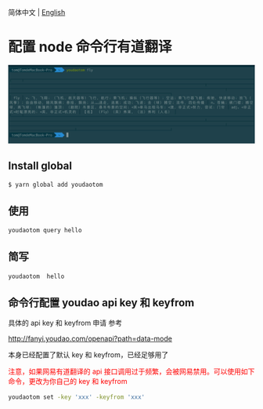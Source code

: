 简体中文 | [English](./README.md)

# 配置 node 命令行有道翻译

![](https://github.com/tomatobybike/Tomato-Drawing/blob/main/youdaotom.jpg?raw=true)

## Install global

```
$ yarn global add youdaotom

```

## 使用

```sh
youdaotom query hello
```

## 简写

```sh
youdaotom  hello
```

## 命令行配置 youdao api key 和 keyfrom

具体的 api key 和 keyfrom 申请 参考

http://fanyi.youdao.com/openapi?path=data-mode

本身已经配置了默认 key 和 keyfrom，已经足够用了

<font color="#FF0000">注意，如果网易有道翻译的 api 接口调用过于频繁，会被网易禁用。可以使用如下命令，更改为你自己的 key 和 keyfrom</font>

```sh
youdaotom set -key 'xxx' -keyfrom 'xxx'
```
